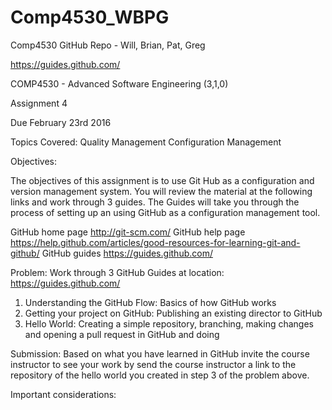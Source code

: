 # Comp4530_WBPG
Comp4530 GitHub Repo - Will, Brian, Pat, Greg


https://guides.github.com/


COMP4530 - Advanced Software Engineering (3,1,0)

Assignment 4

Due February 23rd 2016

Topics Covered:
Quality Management
Configuration Management 

Objectives:

The objectives of this assignment is to use Git Hub as a configuration and version management system. You will review the material at the following links and work through 3 guides. The Guides will take you through the process of setting up an using GitHub as a configuration management tool.

GitHub home page http://git-scm.com/
GitHub help page https://help.github.com/articles/good-resources-for-learning-git-and-github/
GitHub guides https://guides.github.com/


Problem:
Work through 3 GitHub Guides at location:  https://guides.github.com/
1. Understanding the GitHub Flow: Basics of how GitHub works
2. Getting your project on GitHub: Publishing an existing director to GitHub
3. Hello World: Creating a simple repository, branching, making changes and opening a pull request in GitHub and doing 

Submission:
Based on what you have learned in GitHub invite the course instructor to see your work by send the course instructor a link to the repository of the hello world you created in step 3 of the problem above.

Important considerations:

